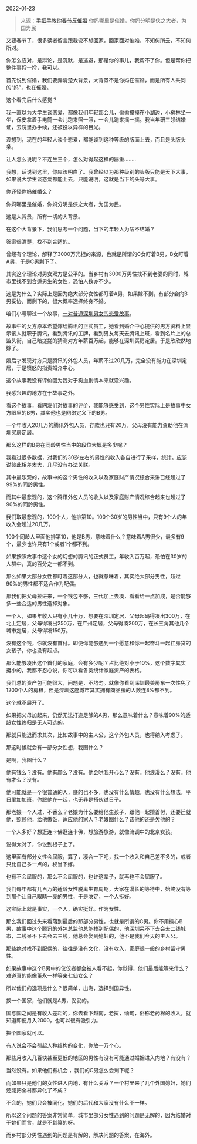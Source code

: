 2022-01-23

> 来源：[手把手教你春节反催婚](http://mp.weixin.qq.com/s?__biz=MzU0MjYwNDU2Mw==&mid=2247503598&idx=1&sn=cd143b9f1ecaf9cbbbc75b733ba3f20d&chksm=fb1aa292cc6d2b84afc5f87e515c270e3ef185928454eb889dad6e4452df0aaa9ef9108de972&scene=27#wechat_redirect)
> 你妈哪里是催婚，你妈分明是侠之大者，为国为民

又要春节了，很多读者留言跟我说不想回家，回家面对催婚，不知何所云，不知何所对。

  

你怎么应对，是辩论，是沉默，是逃避，那是你的事儿，我帮不了你。但是帮你把整件事捋一捋，我可以。

  

首先说到催婚，我们要弄清楚大背景，大背景不是你妈在催婚，而是所有人共同的“妈”，也在催婚。

  

  

  

这个看完后什么感觉？

  

我一直以为大学生谈恋爱，都像我们年轻那会儿，偷偷摸摸在小湖边，小树林坐一坐，保安拿着手电筒一会儿跑来照一照，一会儿跑来摇一摇。我当年研三领结婚证，去院里办手续，还被投以异样的目光。  

  

没想到，现在的年轻人谈个恋爱，都能谈到这种等级的版面上去，而且是头版头条。

  

让人怎么说呢？不连生三个，怎么对得起这样的器重........  

  

我想，话说到这里，你应该明白了。我曾经以为那种级别的头版只能是天下大事，如果说大学生谈恋爱都能上去，只能说明，这就是当下的头等大事。  

  

你还怪你妈催婚么？

  

你妈哪里是催婚，你妈分明是侠之大者，为国为民。

  

这是大背景，所有一切的大背景。

  

在这个大背景下，我们思考一个问题，当下的年轻人为啥不结婚？

  

答案很清楚，找不到合适的。  

  

曾经有个理论，解释了3000万光棍的来源，也就是所谓的C女盯着B男，B女盯着A男，于是C男剩下了。  

  

其实这个理论对男女双方是公平的。当乡村有3000万男性找不到老婆的同时，城市里找不到合适男生的女性，恐怕人数亦不少。  

  

这是为什么？实际上是因为绝大部分女性都盯着A男，如果嫁不到，有部分会向B男妥协，而剩下的，很大概率选择终身不婚。  

  

咱们小号聊过一个故事，[一对普通深圳男女的恋爱故事](http://mp.weixin.qq.com/s?__biz=MzU3NDc5Nzc0NQ==&mid=2247512098&idx=1&sn=82d8d7a1e32d94c19ecf32f34ba86c1a&chksm=fd2e12fcca599bea3cf41c0a1842b7d55c2fdd0a9c5aaff49cd043672488a895cf2c690f0d16&scene=21#wechat_redirect)。

  

故事中的女方原本希望嫁给腾讯的正式员工，她看到婚介中心提供的男方资料上显示该人就职于腾讯，看到腾讯的工牌，看到男友每天去腾讯上班，看到名片上的总监头衔，自己暗搓搓的猜测对方年薪百万起，能够在深圳买房定居。于是欣欣然地嫁了。

  

婚后才发现对方只是腾讯的外包人员，年薪不过20几万，完全没有能力在深圳定居，于是愤怒的指责婚介中心。  

  

这个故事我没有评价因为我对于狗血剧情本来就没兴趣。  

  

我感兴趣的地方在于故事之外。  

  

看这个故事，看网友们对故事的评价，我能够感受到，这个男性实际上是故事中女方眼里的B男，其实他也是网络定义下的B男。  

  

一个年收入20几万的腾讯外包人员，存款也只有20万，父母没有能力资助他在深圳买房定居。  

  

那么这样的B男在同龄男性当中的段位大概是多少呢？  

  

我看过很多数据，对我们的30岁左右的男性的收入各自进行了采样，统计。应该说彼此相差太大，几乎没有办法关联。  

  

其中最乐观的，故事中的这个男性的收入以及家庭财产情况综合来讲已经超过了99%的同龄男性。

  

而其中最悲观的，这个腾讯外包人员的收入以及家庭财产情况综合起来也超过了90%的同龄男性。  

  

我们取最悲观的，100个人，他排第10。100个30岁的男性当中，只有9个人的年收入会超过20几万。  

  

100个同龄人里面他排第10，他是B男，意味着什么？意味着A男很少，最多有9个，最少也许只有1个或者1个都不到。

  

如果按照故事中这个女的幻想的腾讯的正式员工，年收入百万起，恐怕在30岁的人群中，真的百分之一都不到。  

  

那么如果大部分女性都盯着这部分人，也就意味着，其实绝大部分男性，超过90%的男性都不适合作为配偶。  

  

那我们把父母拉进来，一个钱包不够，三代加上去凑，看看给一点加成，是否能够多一些合适的男性选择对象。

  

一个人，如果年收入只有小几十万，想要在深圳定居，父母起码得凑出300万，在北上定居，父母得凑出250万，在广州定居，父母得凑200万，在长三角其他几个城市定居，父母得凑150万。  

  

没有这个钱，你就没有首付。即便你能够遇到一个愿意和你一起奋斗一起扛房贷的女孩子，你也没有起点。  

  

那么能够凑出这个首付的家庭，会有多少呢？占比绝对小于10%，这个数字其实挺小的，我都不忍心说，你可以看各类统计家庭资产的表格。  

  

我们总的资产包可能很大，问题是，不均匀。就像你看到深圳最美房东一次性免了1200个人的房租，但是深圳这座城市其实拥有商品房的人数连8%都不到。  

  

这个就不展开了。  

  

如果把父母加起来，仍然无法打造足够的A男，那么意味着什么？意味着90%的适龄女性终归是无人可选的。

  

那就只能退而求其次，比如故事中的主人公，这个外包人员，也得纳入考虑了。  

  

那这时候就会有一部分女性想，我图什么？  

  

是啊，我图什么？  

  

他有钱么？没有。他有颜么？没有。他会哄我开心么？没有。他浪漫么？没有。他有才么？没有。  

  

他可能就是一个很普通的人，赚的也不多，也没有什么情趣，也没有什么想法，平日里加加班，你跟他在一起，也无非是搭伙过日子。  

  

那老娘一个人过，不香么？老娘为什么要给他生孩子，跟他一起攒首付，还要迁就他，照顾他，给他做饭，适应他的家人？老娘图什么？该他的还是欠他的？

  

一个人多好？想逛连卡佛逛连卡佛，想旅游旅游，就像流调中的北京女孩。  

  

说得太对了，你说到根子上了。  

  

这里面有部分女性会屈服，算了，凑合一下吧，找一个收入和自己差不多的，或者只比自己多一点的，权当下嫁。  

  

也有不会屈服的，那么不会屈服的，也许这辈子，就再也不会屈服了。  

  

我们每年都有几百万的适龄女性脱离生育周期，大家在漫长的等待中，始终没有等到那个让自己眼睛一亮的男性，于是决定，一个人挺好。  

  

这实际上就是事实，一个人，确实挺好。作为女性。  

  

那么我们回过头来看落到最后的那部分男性，也就是所谓的C男。你不用操心B男，故事中这个腾讯的外包总监他总能找到配偶的，他深圳呆不下去会去二线城市，二线呆不下去会去三线，他总会娶到媳妇的，他不是我们今天的主人公。  

  

那些绝对找不到配偶的，往往是没有文化，没有收入，家庭很一般的乡村留守男性。  

  

如果故事中这个B男中的佼佼者都会被人看不起，你觉得，他们最后能等来什么？难道真的能像董永一样等来七仙女么？

  

所以他们的选项是什么？很简单，出海，选择别国异性。  

  

换一个国家，他们就是A男，妥妥的。  

  

国与国之间是有收入差距的，你去看下越南，老挝，缅甸，俗称老药棉的收入，就知道即便月入2000，也可以很有吸引力。  

  

换个国家就可以。  

  

有人说会不会引起人种结构的变化，你放一万个心。  

  

那些月收入几百块甚至更低的地区的男性有没有可能通过婚姻进入内地？有没有？  

  

当然没有。如果他们有机会 ，我们的C男怎么会剩下呢？

  

而如果只是他们的女性进入内地，有什么关系？一个村里来了几个外国媳妇，她们还能把全村都异化了不成？  

  

不会的，她们只会被同化，她们的后代和大家没有什么不一样。  

  

所以这个问题的答案非常简单，城市里部分女性遇到的问题是无解的，因为结婚对于她们而言，就是不划算的呀。  

  

而乡村部分男性遇到的问题是有解的，解决问题的答案，在海外。

